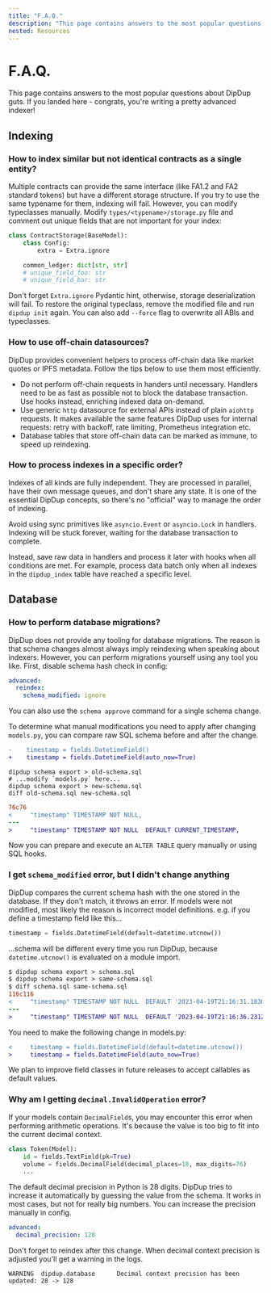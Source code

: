 ```yaml
---
title: "F.A.Q."
description: "This page contains answers to the most popular questions about DipDup guts. If you landed here - congrats, you're writing a pretty advanced indexer!"
nested: Resources
---
```


<!-- markdownlint-disable no-trailing-punctuation -->

# F.A.Q.

This page contains answers to the most popular questions about DipDup guts. If you landed here - congrats, you're writing a pretty advanced indexer!

## Indexing

### How to index similar but not identical contracts as a single entity?

Multiple contracts can provide the same interface (like FA1.2 and FA2 standard tokens) but have a different storage structure. If you try to use the same typename for them, indexing will fail. However, you can modify typeclasses manually. Modify `types/<typename>/storage.py` file and comment out unique fields that are not important for your index:

```python
class ContractStorage(BaseModel):
    class Config:
        extra = Extra.ignore

    common_ledger: dict[str, str]
    # unique_field_foo: str
    # unique_field_bar: str
```

Don't forget `Extra.ignore` Pydantic hint, otherwise, storage deserialization will fail. To restore the original typeclass, remove the modified file and run `dipdup init` again. You can also add `--force` flag to overwrite all ABIs and typeclasses.

### How to use off-chain datasources?

DipDup provides convenient helpers to process off-chain data like market quotes or IPFS metadata. Follow the tips below to use them most efficiently.

- Do not perform off-chain requests in handers until necessary. Handlers need to be as fast as possible not to block the database transaction. Use hooks instead, enriching indexed data on-demand.
- Use generic `http` datasource for external APIs instead of plain `aiohttp` requests. It makes available the same features DipDup uses for internal requests: retry with backoff, rate limiting, Prometheus integration etc.
- Database tables that store off-chain data can be marked as immune, to speed up reindexing.

### How to process indexes in a specific order?

Indexes of all kinds are fully independent. They are processed in parallel, have their own message queues, and don't share any state. It is one of the essential DipDup concepts, so there's no "official" way to manage the order of indexing.

Avoid using sync primitives like `asyncio.Event` or `asyncio.Lock` in handlers. Indexing will be stuck forever, waiting for the database transaction to complete.

Instead, save raw data in handlers and process it later with hooks when all conditions are met. For example, process data batch only when all indexes in the `dipdup_index` table have reached a specific level.

## Database

### How to perform database migrations?

DipDup does not provide any tooling for database migrations. The reason is that schema changes almost always imply reindexing when speaking about indexers. However, you can perform migrations yourself using any tool you like. First, disable schema hash check in config:

```yaml [dipdup.yaml]
advanced:
  reindex:
    schema_modified: ignore
```

You can also use the `schema approve` command for a single schema change.

To determine what manual modifications you need to apply after changing `models.py`, you can compare raw SQL schema before and after the change.

```diff
-    timestamp = fields.DatetimeField()
+    timestamp = fields.DatetimeField(auto_now=True)
```

```shell
dipdup schema export > old-schema.sql
# ...modify `models.py` here...
dipdup schema export > new-schema.sql
diff old-schema.sql new-schema.sql
```

```diff
76c76
<     "timestamp" TIMESTAMP NOT NULL,
---
>     "timestamp" TIMESTAMP NOT NULL  DEFAULT CURRENT_TIMESTAMP,
```

Now you can prepare and execute an `ALTER TABLE` query manually or using SQL hooks.

### I get `schema_modified` error, but I didn't change anything

DipDup compares the current schema hash with the one stored in the database. If they don't match, it throws an error. If models were not modified, most likely the reason is incorrect model definitions. e.g. if you define a timestamp field like this…

```python
timestamp = fields.DatetimeField(default=datetime.utcnow())
```

…schema will be different every time you run DipDup, because `datetime.utcnow()` is evaluated on a module import.

```diff
$ dipdup schema export > schema.sql
$ dipdup schema export > same-schema.sql
$ diff schema.sql same-schema.sql 
116c116
<     "timestamp" TIMESTAMP NOT NULL  DEFAULT '2023-04-19T21:16:31.183036',
---
>     "timestamp" TIMESTAMP NOT NULL  DEFAULT '2023-04-19T21:16:36.231221',
```

You need to make the following change in models.py:

```diff
<     timestamp = fields.DatetimeField(default=datetime.utcnow())
>     timestamp = fields.DatetimeField(auto_now=True)
```

We plan to improve field classes in future releases to accept callables as default values.

### Why am I getting `decimal.InvalidOperation` error?

If your models contain `DecimalField`s, you may encounter this error when performing arithmetic operations. It's because the value is too big to fit into the current decimal context.

```python
class Token(Model):
    id = fields.TextField(pk=True)
    volume = fields.DecimalField(decimal_places=18, max_digits=76)
    ...
```

The default decimal precision in Python is 28 digits. DipDup tries to increase it automatically by guessing the value from the schema. It works in most cases, but not for really big numbers. You can increase the precision manually in config.

```yaml [dipdup.yaml]
advanced:
  decimal_precision: 128
```

Don't forget to reindex after this change. When decimal context precision is adjusted you'll get a warning in the logs.

```text
WARNING  dipdup.database      Decimal context precision has been updated: 28 -> 128
```
